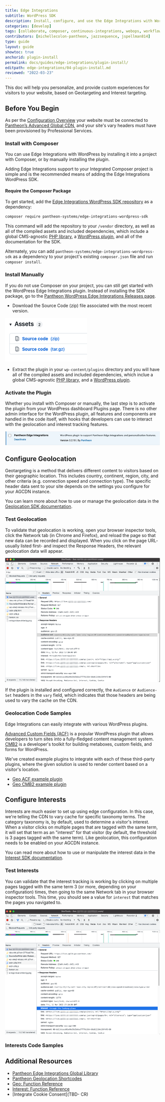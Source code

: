 ```yaml
---
title: Edge Integrations
subtitle: WordPress SDK
description: Install, configure, and use the Edge Integrations with WordPress.
categories: [develop]
tags: [collaborate, composer, continuous-integrations, webops, workflow]
contributors: [michellecolon-pantheon, jazzsequence, jspellman814]
type: guide
layout: guide
showtoc: true
anchorid: plugin-install
permalink: docs/guides/edge-integrations/plugin-install/
editpath: edge-integrations/04-plugin-install.md
reviewed: "2022-03-23"
---
```


This doc will help you personalize, and provide custom experiences for visitors to your website, based on Geotargeting and Interest targeting.

## Before You Begin

As per the [Configuration Overview](https://pantheon.io/docs/guides/edge-integrations/configuration-overview/) your website must be connected to [Pantheon’s Advanced Global CDN](/guides/professional-services/advanced-global-cdn), and your site's vary headers must have been provisioned by Professional Services.

### Install with Composer

You can use Edge Integrations with WordPress by installing it into a project with Composer, or by manually installing the plugin.

Adding Edge Integrations support to your Integrated Composer project is simple and is the recommended means of adding the Edge Integrations WordPress SDK.

#### Require the Composer Package

To get started, add the [Edge Integrations WordPress SDK repository](https://github.com/pantheon-systems/edge-integrations-wordpress-sdk) as a dependency:

```bash
composer require pantheon-systems/edge-integrations-wordpress-sdk
```

This command will add the repository to your `/vendor` directory, as well as all of the compiled assets and included dependencies, which include a global CMS-agnostic [PHP library](https://github.com/pantheon-systems/pantheon-edge-integrations), a [WordPress plugin](https://github.com/pantheon-systems/pantheon-wordpress-edge-integrations), and all of the documentation for the SDK.

Alternately, you can add `pantheon-systems/edge-integrations-wordpress-sdk` as a dependency to your project's existing `composer.json` file and run `composer install`.

### Install Manually

If you do not use Composer on your project, you can still get started with the WordPress Edge Integrations plugin. Instead of installing the SDK package, go to the [Pantheon WordPress Edge Integrations Releases page](https://github.com/pantheon-systems/pantheon-wordpress-edge-integrations/releases).

* Download the Source Code (zip) file associated with the most recent version.

![Release Assets](../../../images/guides/edge-integrations/ei-wp-plugin-assets2.png)

* Extract the plugin in your `wp-content/plugins` directory and you will have all of the compiled assets and included dependencies, which inclue a global CMS-agnostic [PHP library](https://github.com/pantheon-systems/pantheon-edge-integrations), and a [WordPress plugin](https://github.com/pantheon-systems/pantheon-wordpress-edge-integrations).

### Activate the Plugin

Whether you install with Composer or manually, the last step is to activate the plugin from your WordPress dashboard Plugins page. There is no other admin interface for the WordPress plugin, all features and components are handled in the code itself, with hooks that developers can use to interact with the geolocation and interest tracking features.

![WP Plugin Active](../../../images/guides/edge-integrations/ei-wp-plugin-active.png)


## Configure Geolocation

Geotargeting is a method that delivers different content to visitors based on their geographic location. This includes country, continent, region, city, and other criteria (e.g. connection speed and connection type). The specific header data sent to your site depends on the settings you configure for your AGCDN instance. 

You can learn more about how to use or manage the geolocation data in the [Geolocation SDK documentation](https://github.com/pantheon-systems/edge-integrations-wordpress-sdk/blob/main/docs/geo.md).

### Test Geolocation

To validate that geolocation is working, open your browser inspector tools, click the Network tab (in Chrome and Firefox), and reload the page so that new data can be recorded and displayed. When you click on the page URL- usually listed first- and inspect the Response Headers, the relevant geolocation data will appear.

![Chrome Developer Tools Geolocation Headers](../../../images/guides/edge-integrations/geo-audience-values2.png)

If the plugin is installed and configured correctly, the `Audience` or `Audience-Set` headers in the `vary` field, which indicates that those headers are being used to vary the cache on the CDN.

### Geolocation Code Samples

Edge Integrations can easily integrate with various WordPress plugins.

[Advanced Custom Fields (ACF)](https://www.advancedcustomfields.com/) is a popular WordPress plugin that allows developers to turn sites into a fully-fledged content management system. [CMB2](https://github.com/CMB2/CMB2) is a developer's toolkit for building metaboxes, custom fields, and forms for WordPress. 

We've created example plugins to integrate with each of these third-party plugins, where the given solution is used to render content based on a visitor's location.

- [Geo ACF example plugin](https://github.com/pantheon-systems/wp13n/tree/master/wp-content/plugins/geo-acf)
- [Geo CMB2 example plugin](https://github.com/pantheon-systems/wp13n/tree/master/wp-content/plugins/geo-cmb2)

## Configure Interests

Interests are much easier to set up using edge configuration. In this case, we're telling the CDN to vary cache for specific taxonomy terms. The category taxonomy is, by default, used to determine a visitor's interest. When a visitor clicks on multiple pages that are tagged with the same term, it will set that term as an "interest" for that visitor (by default, the threshold is 3 pages tagged with the same term). Like geolocation, this configuration needs to be enabled on your AGCDN instance.

You can read more about how to use or manipulate the interest data in the [Interest SDK documentation](https://github.com/pantheon-systems/edge-integrations-wordpress-sdk/blob/main/docs/interest.md).

### Test Interests

You can validate that the interest tracking is working by clicking on multiple pages tagged with the same term 3 (or more, depending on your configuration) times, then going to the same Network tab in your browser inspector tools. This time, you should see a value for `interest` that matches the pages you navigated to.

![Chrome Developer Tools Interest Headers](../../../images/guides/edge-integrations/ei-interest-value2.png)

### Interests Code Samples



## Additional Resources

- [Pantheon Edge Integrations Global Library](https://github.com/pantheon-systems/pantheon-edge-integrations)
- [Pantheon Geolocation Shortcodes](https://github.com/pantheon-systems/pantheon-geolocation-shortcodes)
- [Geo: Function Reference](https://github.com/pantheon-systems/edge-integrations-wordpress-sdk/blob/main/docs/geo.md)
- [Interest: Function Reference](https://github.com/pantheon-systems/edge-integrations-wordpress-sdk/blob/main/docs/interest.md)
- [Integrate Cookie Consent](TBD- CR)
